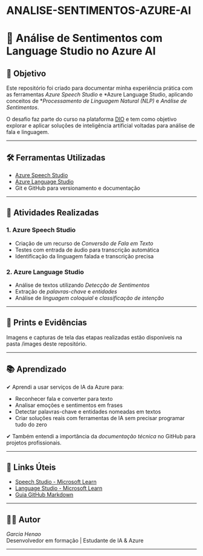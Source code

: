 # ANALISE-SENTIMENTOS-AZURE-AI
# 🧠 Análise de Sentimentos com Language Studio no Azure AI

## 🎯 Objetivo

Este repositório foi criado para documentar minha experiência prática com as ferramentas *Azure Speech Studio* e *Azure Language Studio, aplicando conceitos de **Processamento de Linguagem Natural (NLP)* e *Análise de Sentimentos*.

O desafio faz parte do curso na plataforma [DIO](https://www.dio.me/) e tem como objetivo explorar e aplicar soluções de inteligência artificial voltadas para análise de fala e linguagem.

---

## 🛠 Ferramentas Utilizadas

- [Azure Speech Studio](https://speech.microsoft.com/)
- [Azure Language Studio](https://language.azure.com/)
- Git e GitHub para versionamento e documentação

---

## 🚀 Atividades Realizadas

### 1. Azure Speech Studio
- Criação de um recurso de *Conversão de Fala em Texto*
- Testes com entrada de áudio para transcrição automática
- Identificação da linguagem falada e transcrição precisa

### 2. Azure Language Studio
- Análise de textos utilizando *Detecção de Sentimentos*
- Extração de *palavras-chave* e *entidades*
- Análise de *linguagem coloquial* e *classificação de intenção*

---

## 🧪 Prints e Evidências

Imagens e capturas de tela das etapas realizadas estão disponíveis na pasta /images deste repositório.

---

## 📚 Aprendizado

✔ Aprendi a usar serviços de IA da Azure para:
- Reconhecer fala e converter para texto
- Analisar emoções e sentimentos em frases
- Detectar palavras-chave e entidades nomeadas em textos
- Criar soluções reais com ferramentas de IA sem precisar programar tudo do zero

✔ Também entendi a importância da *documentação técnica* no GitHub para projetos profissionais.

---

## 🔗 Links Úteis

- [Speech Studio - Microsoft Learn](https://learn.microsoft.com/en-us/training/modules/explore-speech-service/)
- [Language Studio - Microsoft Learn](https://learn.microsoft.com/en-us/training/modules/analyze-text-azure-language-service/)
- [Guia GitHub Markdown](https://guides.github.com/features/mastering-markdown/)

---

## 👨‍💻 Autor

*Garcia Henao*  
Desenvolvedor em formação | Estudante de IA & Azure

---
